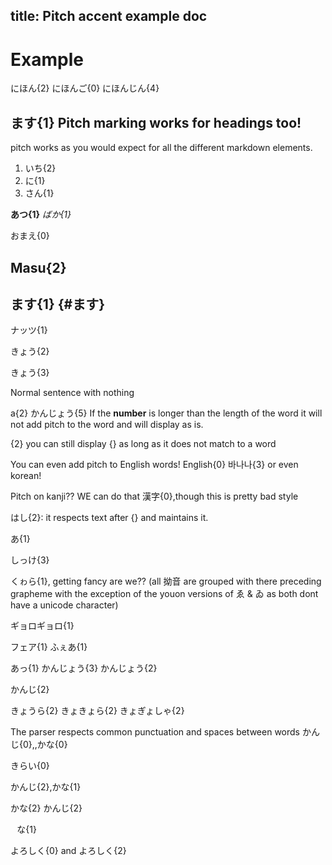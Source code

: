 title: Pitch accent example doc
---


# Example 

  にほん{2} にほんご{0} にほんじん{4}

## ます{1}  Pitch marking works for headings too! 


pitch works as you would expect for all the different markdown elements.

1. いち{2}
2. に{1}
3. さん{1}

**あつ{1}** *ばか{1}*

おまえ{0}



## Masu{2}

##  ます{1} {#ます}

ナッツ{1}

きょう{2}

きょう{3}

Normal sentence with nothing

a{2} かんじょう{5} If the **number** is longer than the length of the word it will not add pitch to the word and will display as is.

{2} you can still display {} as long as it does not match to a word

You can even add pitch to English words! English{0} 바나나{3} or even korean!

Pitch on kanji?? WE can do that 漢字{0},though this is pretty bad style


はし{2}: it respects text after {} and maintains it.

あ{1}

しっけ{3} 

くゎら{1}, getting fancy are we?? (all 拗音 are grouped with there preceding grapheme with the exception of the youon versions of ゑ & ゐ as both dont have a unicode character)


ギョロギョロ{1} 

フェア{1} ふぇあ{1}


あっ{1} かんじょう{3} かんじょう{2} 

かんじ{2}

きょうら{2} きょきょら{2} きょぎょしゃ{2}

The parser respects common punctuation and spaces between words かんじ{0},,かな{0}

きらい{0}


かんじ{2},かな{1}

かな{2}  かんじ{2}

⠀な{1}

よろしく{0} and よろしく{2}
